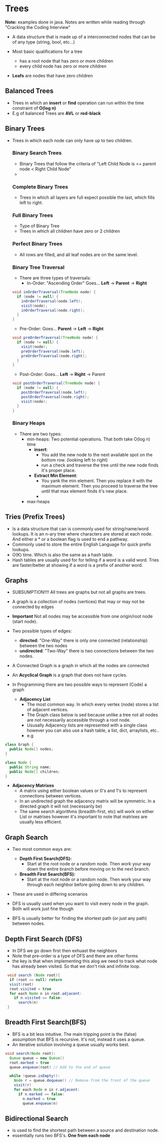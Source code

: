 # Trees
**Note:** examples done in java. Notes are written while reading through "Cracking the Coding Interview"

- A data structure that is made up of a interconnected nodes that can be of any type (string, bool, etc...)

- Most basic qualifications for a tree
  - has a root node that has zero or more children
  - every child node has zero or more children

- **Leafs** are nodes that have zero children

## Balanced Trees
- Trees in which an **insert** or **find** operation can run within the time constraint of **O(log n)**
- E.g of balanced Trees are **AVL** or  **red-black**

## Binary Trees
- Trees in which each node can only have up to two children.

  ### Binary Search Trees
  - Binary Trees that follow the criteria of "Left Child Node is <= parent node < Right Child Node"
  - 
  ### Complete Binary Trees
  - Trees in which all layers are full expect possible the last, which fills left to right.


  ### Full Binary Trees
  - Type of Binary Tree
  - Trees in which all children have zero or 2 children

  ### Perfect Binary Trees
  - All rows are filled, and all leaf nodes are on the same level.

  ### Binary Tree Traversal
  - There are three types of traversals:
    - In-Order: "Ascending Order" Goes... **Left** -> **Parent** -> **Right**
  ```java
  void inOrderTraversal(TreeNode node) {
    if (node != null) {
      inOrderTraversal(node.left);
      visit(node);
      inOrderTraversal(node.right);
    }
  }
  ```
    - Pre-Order: Goes... **Parent** -> **Left** -> **Right**
   ```java
   void preOrderTraversal(TreeNode node) {
     if (node != null) {
       visit(node);
       preOrderTraversal(node.left);
       preOrderTraversal(node.right);
     }
   }
   ``` 
    - Post-Order: Goes... **Left** -> **Right** -> Parent
    ```java
    void postOrderTraversal(TreeNode node) {
      if (node != null) {
        postOrderTraversal(node.left);
        postOrderTraversal(node.right);
        visit(node);
      }
    }
    ```
  ### Binary Heaps
  - There are two types:
    - min-heaps: Two potential operations. That both take O(log n) time
      - **insert**:
        - You add the new node to the next available spot on the bottom row. (looking left to right)
        - run a check and traverse the tree until the new node finds it's proper place.
      - **Extract Min Element**:
        - You yank the min element. Then you replace it with the maximum element. Then you proceed to traverse the tree until that max element finds it's new place.
        - 
    - max-heaps
  
## Tries (Prefix Trees)
- Is a data structure that can is commonly used for string/name/word lookups. It is an n-ary tree where characters are stored at each node. And either a * or a boolean flag is used to end a pathway.
- Commonly used to store the entire English Language for quick prefix lookups.
- O(K) time. Which is also the same as a hash table.
- Hash tables are usually used for for telling if a word is a valid word. Tries are faster/better at showing if a word is a prefix of another word.

## Graphs
- SUBSUMPTION!!!! All trees are graphs but not all graphs are trees.
- A graph is a collection of nodes (vertices) that may or may not be connected by edges
- **Important** Not all nodes may be accessible from one origin/root node (start node).
- Two possible types of edges:
  - **directed**: "One-Way" there is only one connected (relationship) between the two nodes
  - **undirected**: "Two-Way" there is two connections between the two nodes.

- A Connected Graph is a graph in which all the nodes are connected

- An **Acyclical Graph** is a graph that does not have cycles.

- In Programming there are two possible ways to represent (Code) a graph
  - **Adjacency List**
    - The most common way. In which every vertex (node) stores a list of adjacent vertices. 
    - The Graph class below is sed because unlike a tree not all nodes are not necessarily accessible through a root node.
    - Ususally Adjacency lists are represented with a single class however you can also use a hash table, a list, dict, arraylists, etc..
    - e.g
```java
class Graph {
  public Node[] nodes;
}

class Node {
  public String name;
  public Node[] children;
}
```
  - **Adjacency Matrixes**
    - A matrix using either boolean values or 0's and 1's to represent connections between vertices.
    - In an undirected graph the adjacency matrix will be symmetric. In a directed graph it will not (necessarily be) 
    - The same search algorithms (breadth-first, etc) will work on either List or matrixes however it's important to note that matrixes are usually less efficient.

## Graph Search
  - Two most common ways are:
    - **Depth First Search(DFS):**
      - Start at the root node or a random node. Then work your way down the entire branch before moving on to the next branch.
    - **Breadth First Search(BFS):**
      - Start at the root node or a random node. Then work your way through each neighbor before going down to any children.

  - These are used in differing scenarios
  - DFS is usually used when you want to visit every node in the graph. Both will work just fine though
  - BFS is usually better for finding the shortest path (or just any path) between nodes.

## Depth First Search (DFS)
  - In DFS we go down first then exhuast the neighbors
  - Note that pre-order is a type of DFS and there are other forms
  - the key is that when implementing this alog we need to track what node has already been visited. So that we don't risk and infinite loop.
```java
 void search (Node root){
  if (root == null) return
  visit(root)
  root.visited = true
  for each Node n in root.adjacent:
    if n.visited == false:
      search(n)
 }
```

## Breadth First Search(BFS)
- BFS is a bit less intuitive. The main tripping point is the (false) assumption that BFS is recursive. It's not, instead it uses a queue. 
- An iterative solution involving a queue usually works best.
```java
void search(Node root):
  Queue queue = new Queue()
  root.marked = true
  queue.enqueue(root) // Add to the end of queue

  while !queue.isEmpty():
    Node r = queue.dequeue() // Remove from the front of the queue
    visit(r)
    for each Node n in r.adjacent:
      if n.marked == false:
        n.marked = true
        queue.enqueue(n)
```


## Bidirectional Search
- is used to find the shortest path between a source and destination node. 
- essentially runs two BFS's. **One from each node**




